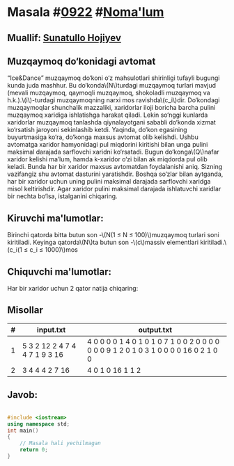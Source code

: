 
<h1>Masala #<a href="https://robocontest.uz/tasks/0922">0922</a> #<a href="https://robocontest.uz/tasks?category=1">Noma'lum</a></h1>
<h2> Muallif: <a href="https://robocontest.uz/profile/sunnat">Sunatullo Hojiyev</a></h2>
<h2>Muzqaymoq do‘konidagi avtomat</h2>
<p>“Ice&Dance” muzqaymoq do‘koni o‘z mahsulotlari shirinligi tufayli bugungi kunda juda mashhur. Bu do‘konda\(N\)turdagi muzqaymoq turlari mavjud (mevali muzqaymoq, qaymoqli muzqaymoq, shokoladli muzqaymoq va h.k.).\(i\)-turdagi muzqaymoqning narxi mos ravishda\(c_i\)dir.
Do‘kondagi muzqaymoqlar shunchalik mazzaliki, xaridorlar iloji boricha barcha pulini muzqaymoq xaridiga ishlatishga harakat qiladi. Lekin so‘nggi kunlarda xaridorlar muzqaymoq tanlashda qiynalayotgani sababli do‘konda xizmat ko‘rsatish jaroyoni sekinlashib ketdi.
Yaqinda, do‘kon egasining buyurtmasiga ko‘ra, do‘konga maxsus avtomat olib kelishdi. Ushbu avtomatga xaridor hamyonidagi pul miqdorini kiritishi bilan unga pulini maksimal darajada sarflovchi xaridni ko‘rsatadi.
Bugun do‘konga\(Q\)nafar xaridor kelishi ma’lum, hamda k-xaridor o‘zi bilan ak miqdorda pul olib keladi. Bunda har bir xaridor maxsus avtomatdan foydalanishi aniq.
Sizning vazifangiz shu avtomat dasturini yaratishdir. Boshqa so‘zlar bilan aytganda, har bir xaridor uchun uning pulini maksimal darajada sarflovchi xaridga misol keltirishdir. Agar xaridor pulini maksimal darajada ishlatuvchi xaridlar bir nechta bo‘lsa, istalganini chiqaring.
</p>
<h2>Kiruvchi ma'lumotlar:</h2>
<p>Birinchi qatorda bitta butun son -\(N(1 ≤ N ≤ 100)\)muzqaymoq turlari soni kiritiladi. Keyinga qatorda\(N\)ta butun son -\(c\)massiv elementlari kiritiladi.\(c_i(1 ≤ c_i ≤ 1000)\)mos</p>
<h2>Chiquvchi ma'lumotlar:</h2>
<p>Har bir xaridor uchun 2 qator natija chiqaring:</p>
<h2>Misollar</h2>
<table>
    <thead>
        <tr>
            <th>#</th>
            <th>input.txt</th>
            <th>output.txt</th>
        </tr>
    </thead>
    <tbody>
            <tr>
                <td>1</td>
                <td>5
3 2 12 2 4
7
4 4 7 1 9 3 16</td>
                <td>4
0 0 0 0 1 
4
0 1 0 1 0 
7
1 0 0 2 0 
0
0 0 0 0 0 
9
1 2 0 1 0 
3
1 0 0 0 0 
16
0 2 1 0 0</td>
            </tr>
            <tr>
                <td>2</td>
                <td>3
4 4 4
2
7 16</td>
                <td>4
0 1 0 
16
1 1 2</td>
            </tr>
    </tbody>
    </table>
    
<h2>Javob:</h2>

######
```cpp
#include <iostream>
using namespace std;
int main()
{
    // Masala hali yechilmagan
    return 0;
}
```
